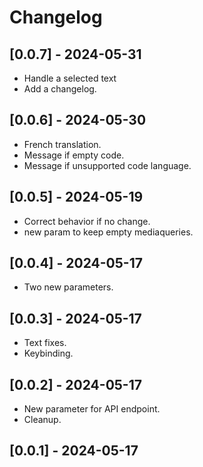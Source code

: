 # Changelog

## [0.0.7] - 2024-05-31
- Handle a selected text
- Add a changelog.

## [0.0.6] - 2024-05-30
- French translation.
- Message if empty code.
- Message if unsupported code language.

## [0.0.5] - 2024-05-19
- Correct behavior if no change.
- new param to keep empty mediaqueries.

## [0.0.4] - 2024-05-17
- Two new parameters.

## [0.0.3] - 2024-05-17
- Text fixes.
- Keybinding.

## [0.0.2] - 2024-05-17
- New parameter for API endpoint.
- Cleanup.

## [0.0.1] - 2024-05-17

